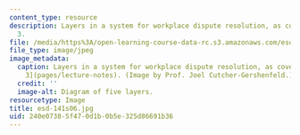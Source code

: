 ```yaml
---
content_type: resource
description: Layers in a system for workplace dispute resolution, as covered in Lecture
  3.
file: /media/https%3A/open-learning-course-data-rc.s3.amazonaws.com/esd-141-technology-policy-negotiations-spring-2006/240e07385f470d1b0b5e325d86691b36_esd-141s06.jpg
file_type: image/jpeg
image_metadata:
  caption: Layers in a system for workplace dispute resolution, as covered in [Lecture
    3](pages/lecture-notes). (Image by Prof. Joel Cutcher-Gershenfeld.)
  credit: ''
  image-alt: Diagram of five layers.
resourcetype: Image
title: esd-141s06.jpg
uid: 240e0738-5f47-0d1b-0b5e-325d86691b36
---
```

